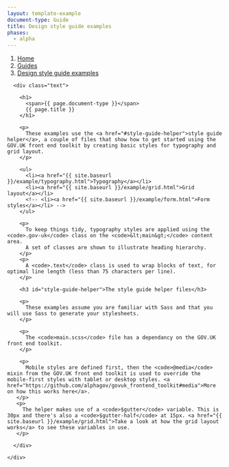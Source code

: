 ```yaml
---
layout: template-example
document-type: Guide
title: Design style guide examples
phases:
  - alpha
---
```


<div id="global-breadcrumb" class="breadcrumb">
  <nav role="navigation">
    <ol class="group">
      <li><a href="https://www.gov.uk">Home</a></li>
      <li><a href="{{ site.baseurl }}/">Guides</a></li>
      <li><a href="{{ site.baseurl }}/example/">Design style guide examples</a></li>
    </ol>
  </nav>
</div>

<div class="grid-wrapper">
  <div class="grid">
    <div class="inner-block">

      <div class="text">

        <h1>
          <span>{{ page.document-type }}</span>
          {{ page.title }}
        </h1>

        <p>
          These examples use the <a href="#style-guide-helper">style guide helper</a>, a couple of files that show how to get started using the GOV.UK front end toolkit by creating basic styles for typography and grid layout.
        </p>
        
        <ul>
          <li><a href="{{ site.baseurl }}/example/typography.html">Typography</a></li>
          <li><a href="{{ site.baseurl }}/example/grid.html">Grid layout</a></li>
          <!-- <li><a href="{{ site.baseurl }}/example/form.html">Form styles</a></li> -->
        </ul>
        
        <p>
          To keep things tidy, typography styles are applied using the <code>.gov-uk</code> class on the <code>&lt;main&gt;</code> content area.
          A set of classes are shown to illustrate heading hierarchy.
        </p>
        <p>
          A <code>.text</code> class is used to wrap blocks of text, for optimal line length (less than 75 characters per line). 
        </p>
        
        <h3 id="style-guide-helper">The style guide helper files</h3>
        
        <p>
          These examples assume you are familiar with Sass and that you will use Sass to generate your stylesheets.
        </p>
        
        <p>
          The <code>main.scss</code> file has a dependancy on the GOV.UK front end toolkit.
        </p>
        
        <p>
          Mobile styles are defined first, then the <code>@media</code> mixin from the GOV.UK front end toolkit is used to override the mobile-first styles with tablet or desktop styles. <a href="https://github.com/alphagov/govuk_frontend_toolkit#media">More on how this works here</a>.
       </p>
       <p>
         The helper makes use of a <code>$gutter</code> variable. This is 30px and there's also a <code>$gutter-half</code> at 15px. <a href="{{ site.baseurl }}/example/grid.html">Take a look at how the grid layout works</a> to see these variables in use.
       </p>

      </div>

    </div>
  </div>
</div>

